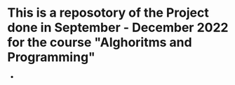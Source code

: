 # This is a reposotory of the Project done in September - December 2022 for the course "Alghoritms and Programming"

-
